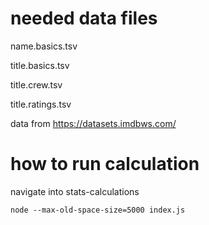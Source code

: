 # needed data files

name.basics.tsv

title.basics.tsv

title.crew.tsv

title.ratings.tsv

data from https://datasets.imdbws.com/

# how to run calculation

navigate into stats-calculations

``node --max-old-space-size=5000 index.js`` 

